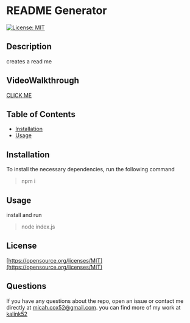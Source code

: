 # README Generator 
  [![License: MIT](https://img.shields.io/badge/License-MIT-yellow.svg)](https://opensource.org/licenses/MIT) 
  ## Description
  creates a read me
## VideoWalkthrough
[CLICK ME](https://drive.google.com/file/d/1zo65ydYwvcggTLkcsSMSLhx2s2ixE66w/view?usp=sharing)

  ## Table of Contents
  * [Installation](#Installation)
  * [Usage](#Usage)
  ## Installation
  To install the necessary dependencies, run the following command<br>
  >npm i 
  ## Usage
  install and run
  >node index.js
  ## License
  [https://opensource.org/licenses/MIT](https://opensource.org/licenses/MIT)

  ## Questions
  If you have any questions about the repo, open an issue or contact me directly at <micah.cox52@gmail.com>. you can find more of my work at [kalink52](https://github.com/kalink52)
